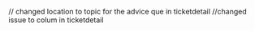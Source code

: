 // changed location to topic for the advice que in ticketdetail
//changed issue to colum in ticketdetail